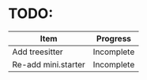# TODO:

| Item | Progress |
|------|----------|
| Add treesitter | Incomplete |
| Re-add mini.starter | Incomplete |

